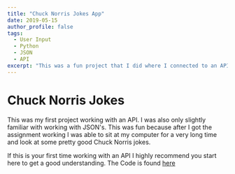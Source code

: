 ```yaml
---
title: "Chuck Norris Jokes App"
date: 2019-05-15
author_profile: false
tags: 
  - User Input
  - Python
  - JSON
  - API
excerpt: "This was a fun project that I did where I connected to an API that host differnt Chuck Norris Jokes."
---
```


# Chuck Norris Jokes

This was my first project working with an API. I was also only slightly familiar with working with JSON's. This was fun because after I got the assignment working I was able to sit at my computer for a very long time and look at some pretty good Chuck Norris jokes.

If this is your first time working with an API I highly recommend you start here to get a good understanding. The Code is found [here](https://github.com/jcaston91/Chuck_Norris_Jokes)
